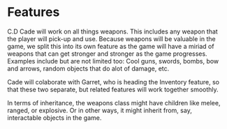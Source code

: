 # Features

C.D
Cade will work on all things weapons. This includes any weapon that the player will pick-up and use.
Because weapons will be valuable in the game, we split this into its own feature as the game will have a miriad of
weapons that can get stronger and stronger as the game progresses.
Examples include but are not limited too: Cool guns, swords, bombs, bow and arrows, random objects that do alot of damage, etc.

Cade will colaborate with Garret, who is heading the Inventory feature, so that these two separate, but related
features will work together smoothly.

In terms of inheritance, the weapons class might have children like melee, ranged, or explosive.
Or in other ways, it might inherit from, say, interactable objects in the game. 
